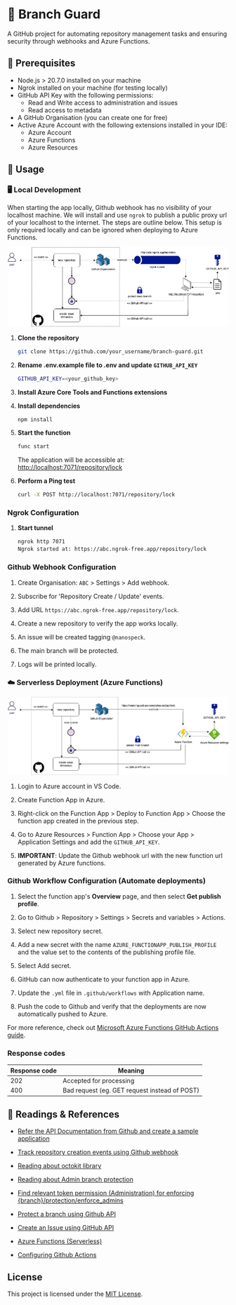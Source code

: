 # 🔐 Branch Guard

A GitHub project for automating repository management tasks and ensuring security through webhooks and Azure Functions.

## 📎  Prerequisites

- Node.js > 20.7.0 installed on your machine
- Ngrok installed on your machine (for testing locally)
- GitHub API Key with the following permissions:
  - Read and Write access to administration and issues
  - Read access to metadata
- A GitHub Organisation (you can create one for free)
- Active Azure Account with the following extensions installed in your IDE:
  - Azure Account
  - Azure Functions
  - Azure Resources

## 🚀 Usage

### 🖥️  Local Development

When starting the app locally, Github webhook has no visibility of your localhost machine. We will install and use `ngrok` to publish a public proxy url of your localhost to the internet. The steps are outline below. This setup is only required locally and can be ignored when deploying to Azure Functions. 

![Alt text](/local.png)

1. **Clone the repository**
   ```bash
   git clone https://github.com/your_username/branch-guard.git
   ```

2. **Rename .env.example file to .env and update `GITHUB_API_KEY`**
   ```bash
   GITHUB_API_KEY=<your_github_key>
   ```

3. **Install Azure Core Tools and Functions extensions**
   
4. **Install dependencies**
   ```bash
   npm install
   ```

5. **Start the function**
   ```bash
   func start
   ```
   The application will be accessible at: [http://localhost:7071/repository/lock](http://localhost:7071/repository/lock)

6. **Perform a Ping test**
   ```bash
   curl -X POST http://localhost:7071/repository/lock
   ```

### Ngrok Configuration

1. **Start tunnel**
   ```bash
   ngrok http 7071
   Ngrok started at: https://abc.ngrok-free.app/repository/lock
   ```   

### Github Webhook Configuration

1. Create Organisation: `ABC` > Settings > Add webhook.
   
2. Subscribe for 'Repository Create / Update' events.
   
3. Add URL `https://abc.ngrok-free.app/repository/lock`.
   
4. Create a new repository to verify the app works locally.
   
5. An issue will be created tagging `@nanospeck`.
   
6. The main branch will be protected.

7. Logs will be printed locally.

### ☁️ Serverless Deployment (Azure Functions)

![Alt text](/cloud.png)

1. Login to Azure account in VS Code.

2. Create Function App in Azure.

3. Right-click on the Function App > Deploy to Function App > Choose the function app created in the previous step.

4. Go to Azure Resources > Function App > Choose your App > Application Settings and add the `GITHUB_API_KEY`.
5. **IMPORTANT**: Update the Github webhook url with the new function url generated by Azure functions.

### Github Workflow Configuration (Automate deployments)

1. Select the function app's **Overview** page, and then select **Get publish profile**.

2. Go to Github > Repository > Settings > Secrets and variables > Actions.

3. Select new repository secret.

4. Add a new secret with the name `AZURE_FUNCTIONAPP_PUBLISH_PROFILE` and the value set to the contents of the publishing profile file.

5. Select Add secret.

6. GitHub can now authenticate to your function app in Azure.

7. Update the `.yml` file in `.github/workflows` with Application name.

8. Push the code to Github and verify that the deployments are now automatically pushed to Azure.

For more reference, check out [Microsoft Azure Functions GitHub Actions guide](https://learn.microsoft.com/en-us/azure/azure-functions/functions-how-to-github-actions?tabs=windows%2Cjavascript&pivots=method-manual#example-workflow-configuration-file).


### Response codes

| Response code | Meaning                                       |
|---------------|-----------------------------------------------|
| 202           | Accepted for processing                       |
| 400           | Bad request (eg. GET request instead of POST) |


## 📖 Readings & References ##

- [Refer the API Documentation from Github and create a sample application](https://docs.github.com/en/webhooks/using-webhooks/handling-webhook-deliveries#javascript-example)

- [Track repository creation events using Github webhook](https://docs.github.com/en/webhooks/webhook-events-and-payloads?actionType=created#repository)

- [Reading about octokit library](https://github.com/octokit/octokit.js/#readme)

- [Reading about Admin branch protection](https://docs.github.com/en/rest/branches/branch-protection?apiVersion=2022-11-28#set-admin-branch-protection)

- [Find relevant token permission (Administration) for enforcing {branch}/protection/enforce_admins](https://docs.github.com/en/rest/overview/permissions-required-for-fine-grained-personal-access-tokens?apiVersion=2022-11-28#repository-permissions-for-administration)

- [Protect a branch using Github API](https://docs.github.com/en/rest/branches/branch-protection?apiVersion=2022-11-28#update-branch-protection)

- [Create an Issue using GitHub API](https://docs.github.com/en/rest/issues/issues?apiVersion=2022-11-28#create-an-issue)

- [Azure Functions (Serverless)](https://learn.microsoft.com/en-us/azure/azure-functions/functions-reference-node?tabs=javascript%2Cwindows%2Cazure-cli&pivots=nodejs-model-v4)

- [Configuring Github Actions](https://learn.microsoft.com/en-us/azure/azure-functions/functions-how-to-github-actions?tabs=windows%2Cjavascript&pivots=method-manual#example-workflow-configuration-file)


## License

This project is licensed under the [MIT License](LICENSE.md).
